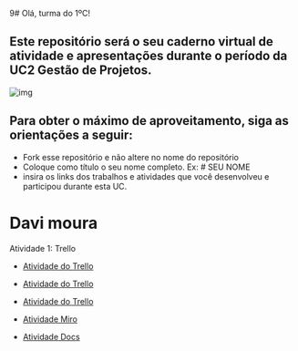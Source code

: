 9# Olá, turma do 1ºC! 
## Este repositório será o seu caderno virtual de atividade e apresentações durante o período da UC2 Gestão de Projetos. 

![img](https://blog.acelerato.com/wp-content/uploads/2020/08/5-beneficios-da-gesta%CC%83o-de-projetos-para-a-sua-empresa-1200x640.png)

## Para obter o máximo de aproveitamento, siga as orientações a seguir:

- Fork esse repositório e não altere no nome do repositório
- Coloque como título o seu nome completo. Ex: # SEU NOME
- insira os links dos trabalhos e atividades que você desenvolveu e participou durante esta UC.

# Davi moura

Atividade 1: Trello 

- [Atividade do Trello](https://trello.com/invite/b/rOQI50B9/ATTIc5a14ea4081add99f7a7563662193a6755ADEEE1/projeto-pessoal)

- [Atividade do Trello](https://trello.com/invite/b/prGwfX4m/ATTI5226017225f7c1fa674f4e3604dd49e11A8E7AB2/analise-swot-netflix)

- [Atividade do Trello](https://trello.com/invite/b/CZbbc4G3/ATTI8610a3036f19f49b66e61238d5ed0f740DDCEE24/organizacao-do-professor-para-fluxo-hibrido-na-escola)

- [Atividade Miro](https://miro.com/app/board/uXjVKF1tF_0=/?share_link_id=721374256602)

- [Atividade Docs](https://docs.google.com/document/d/17qNP_SRQnkmdG-rfl5p2nRPLo-pxK_5dVOJ7NnIPOjU/edit?usp=sharing)
